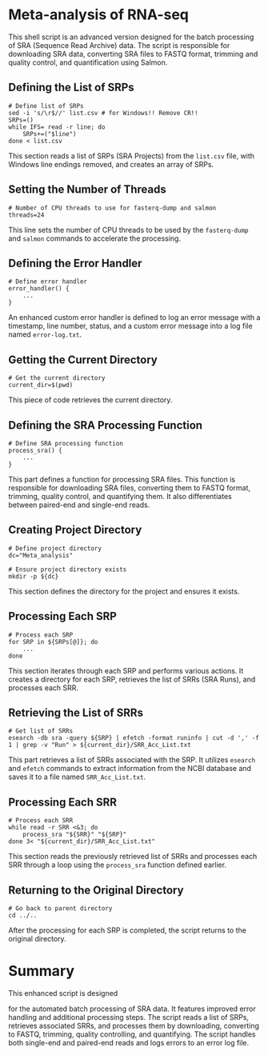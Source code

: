 # Meta-analysis of RNA-seq

This shell script is an advanced version designed for the batch processing of SRA (Sequence Read Archive) data. The script is responsible for downloading SRA data, converting SRA files to FASTQ format, trimming and quality control, and quantification using Salmon.

## Defining the List of SRPs

```shell
# Define list of SRPs
sed -i 's/\r$//' list.csv # for Windows!! Remove CR!!
SRPs=()
while IFS= read -r line; do
    SRPs+=("$line")
done < list.csv
```

This section reads a list of SRPs (SRA Projects) from the `list.csv` file, with Windows line endings removed, and creates an array of SRPs.

## Setting the Number of Threads

```shell
# Number of CPU threads to use for fasterq-dump and salmon
threads=24
```

This line sets the number of CPU threads to be used by the `fasterq-dump` and `salmon` commands to accelerate the processing.

## Defining the Error Handler

```shell
# Define error handler
error_handler() {
    ...
}
```

An enhanced custom error handler is defined to log an error message with a timestamp, line number, status, and a custom error message into a log file named `error-log.txt`.

## Getting the Current Directory

```shell
# Get the current directory
current_dir=$(pwd)
```

This piece of code retrieves the current directory.

## Defining the SRA Processing Function

```shell
# Define SRA processing function
process_sra() {
    ...
}
```

This part defines a function for processing SRA files. This function is responsible for downloading SRA files, converting them to FASTQ format, trimming, quality control, and quantifying them. It also differentiates between paired-end and single-end reads.

## Creating Project Directory

```shell
# Define project directory
dc="Meta_analysis"

# Ensure project directory exists
mkdir -p ${dc}
```

This section defines the directory for the project and ensures it exists.

## Processing Each SRP

```shell
# Process each SRP
for SRP in ${SRPs[@]}; do
    ...
done
```

This section iterates through each SRP and performs various actions. It creates a directory for each SRP, retrieves the list of SRRs (SRA Runs), and processes each SRR.

## Retrieving the List of SRRs

```shell
# Get list of SRRs
esearch -db sra -query ${SRP} | efetch -format runinfo | cut -d ',' -f 1 | grep -v "Run" > ${current_dir}/SRR_Acc_List.txt
```

This part retrieves a list of SRRs associated with the SRP. It utilizes `esearch` and `efetch` commands to extract information from the NCBI database and saves it to a file named `SRR_Acc_List.txt`.

## Processing Each SRR

```shell
# Process each SRR
while read -r SRR <&3; do
    process_sra "${SRR}" "${SRP}"
done 3< "${current_dir}/SRR_Acc_List.txt"
```

This section reads the previously retrieved list of SRRs and processes each SRR through a loop using the `process_sra` function defined earlier.

## Returning to the Original Directory

```shell
# Go back to parent directory
cd ../..
```

After the processing for each SRP is completed, the script returns to the original directory.

# Summary

This enhanced script is designed

 for the automated batch processing of SRA data. It features improved error handling and additional processing steps. The script reads a list of SRPs, retrieves associated SRRs, and processes them by downloading, converting to FASTQ, trimming, quality controlling, and quantifying. The script handles both single-end and paired-end reads and logs errors to an error log file.
